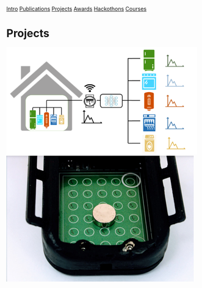 [Intro](README.md)  [Publications](Publications.md)  [Projects](Projects.md)  [Awards](Achievements.md)  [Hackothons](Hackothons.md)  [Courses](Courses.md)
# Projects

[![Non-Intrusive Real-Time Power Monitor](nilm5.png)](NILM.html) [![MagHair](maghair.PNG)](MagHair.html)
